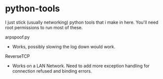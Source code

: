 # python-tools

I just stick (usually networking) python tools that i make in here. You'll need root permissions to run most of these.

arpspoof.py

- Works, possibly slowing the log down would work.

ReverseTCP

- Works on a LAN Network. Need to add more exception handling for connection refused and binding errors.

